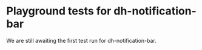 # Playground tests for dh-notification-bar
We are still awaiting the first test run for dh-notification-bar.
